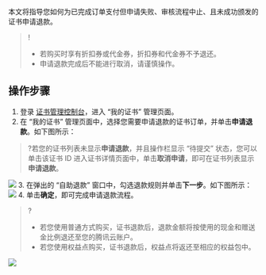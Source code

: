 

本文将指导您如何为已完成订单支付但申请失败、审核流程中止、且未成功颁发的证书申请退款。

>! 
>- 若购买时享有折扣券或代金券，折扣券和代金券不予退还。
>- 申请退款完成后不能进行取消，请谨慎操作。


## 操作步骤
1. 登录 [证书管理控制台](https://console.cloud.tencent.com/ssl)，进入 “我的证书” 管理页面。
2. 在 “我的证书” 管理页面中，选择您需要申请退款的证书订单，并单击**申请退款**。如下图所示：
>?若您的证书列表未显示**申请退款**，并且操作栏显示 “待提交” 状态，您可以单击该证书 ID 进入证书详情页面中，单击**取消申请**，即可在证书列表显示**申请退款**。
>
![](https://main.qcloudimg.com/raw/81ccfa11ceb1567b4d3ffd5d2a90bc09.png)
3. 在弹出的 “自助退款” 窗口中，勾选退款规则并单击**下一步**。如下图所示：
![](https://main.qcloudimg.com/raw/ce36d69ef05c745336cb439fcdfdd2b8.png)
4. 单击**确定**，即可完成申请退款流程。
>? 
>- 若您使用普通方式购买，证书退款后，退款金额将按使用的现金和赠送金比例退还至您的腾讯云账户。
>- 若您使用权益点购买，证书退款后，权益点将返还至相应的权益包中。
>
 ![](https://main.qcloudimg.com/raw/5c536abeb26cceda1373dde2035483e3.png)
 
 

